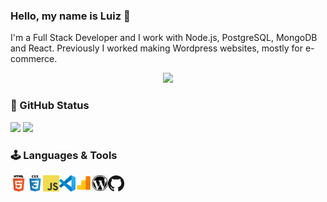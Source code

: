 ### Hello, my name is Luiz 👋

I'm a Full Stack Developer and I work with Node.js, PostgreSQL, MongoDB and React. Previously I worked making Wordpress websites, mostly for e-commerce. 
<div  align="center">
<img src="https://miro.medium.com/max/720/0*eIhVp0KXrXSSHORN.gif" />
  </div>

### 📝 GitHub Status
<div>
  <img height="150em" src="https://github-readme-stats.vercel.app/api?username=lguilhermefl&show_icons=true&theme=github_dark" />
  <img height="150em" src="https://github-readme-stats.vercel.app/api/top-langs/?username=lguilhermefl&layout=compact&langs_count=7&theme=github_dark"/>
</div>

### 🕹️ Languages & Tools
<img align="left" alt="HTML5" width="26px" src="https://raw.githubusercontent.com/github/explore/80688e429a7d4ef2fca1e82350fe8e3517d3494d/topics/html/html.png" />
<img align="left" alt="CSS3" width="26px" src="https://raw.githubusercontent.com/github/explore/80688e429a7d4ef2fca1e82350fe8e3517d3494d/topics/css/css.png" />
<img align="left" alt="JavaScript" width="26px" src="https://raw.githubusercontent.com/github/explore/80688e429a7d4ef2fca1e82350fe8e3517d3494d/topics/javascript/javascript.png" />
<img align="left" alt="Visual Studio Code" width="26px" src="https://raw.githubusercontent.com/github/explore/80688e429a7d4ef2fca1e82350fe8e3517d3494d/topics/visual-studio-code/visual-studio-code.png" />
<img align="left" alt="Google-Analytics" width="26px" src="https://github.com/lguilhermefl/lguilhermefl/blob/main/analytics.png" />
<img align="left" alt="Wordpress" width="26px" src="https://github.com/lguilhermefl/lguilhermefl/blob/main/wordpress.png" />
<img align="left" alt="GitHub" width="26px" src="https://raw.githubusercontent.com/github/explore/78df643247d429f6cc873026c0622819ad797942/topics/github/github.png" />

  
